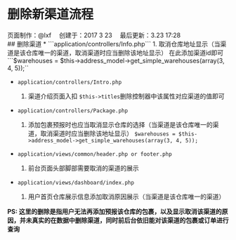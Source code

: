 # 删除新渠道流程

<div class="sub-title">页面制作：@lxf&emsp; 创建于：2017 3 23&emsp; 最后更新：3.23 17:28</div>
## 删除渠道
* ```application/controllers/Info.php```
    1. 取消仓库地址显示（当渠道是该仓库唯一的渠道，取消渠道时应当删除该地址显示）
    在此添加渠道id即可
    ```$warehouses = $this->address_model->get_simple_warehouses(array(3, 4, 5));``

* ```application/controllers/Intro.php```
    1. 渠道介绍页面入扣
    ```$this->titles```删除控制器中该属性对应渠道的值即可

* ```application/controllers/Package.php```
    1. 添加包裹预报时也应当取消显示仓库的选择（当渠道是该仓库唯一的渠道，取消渠道时应当删除该地址显示）
    ```$warehouses = $this->address_model->get_simple_warehouses(array(3, 4, 5));```

* ```application/views/common/header.php or footer.php```
    1. 前台页面头部脚部需要取消的渠道的展示

* ```application/views/dashboard/index.php```
    1. 用户首页仓库展示信息添加取消原因展示（当渠道是该仓库唯一的渠道）



**PS: 这里的删除是指用户无法再添加预报该仓库的包裹，以及显示取消该渠道的原因，并未真实的在数据中删除渠道，同时前后台依旧能对该渠道的包裹或订单进行查询**
